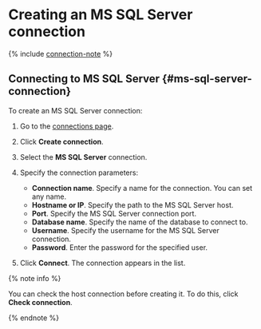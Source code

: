# Creating an MS SQL Server connection

{% include [connection-note](../../../_includes/datalens/datalens-connection-note.md) %}

## Connecting to MS SQL Server {#ms-sql-server-connection}

To create an MS SQL Server connection:


1. Go to the [connections page](https://datalens.yandex.com/connections).

1. Click **Create connection**.
1. Select the **MS SQL Server** connection.
1. Specify the connection parameters:
    - **Connection name**. Specify a name for the connection. You can set any name.
    - **Hostname or IP**. Specify the path to the MS SQL Server host.
    - **Port**. Specify the MS SQL Server connection port.
    - **Database name**. Specify the name of the database to connect to.
    - **Username**. Specify the username for the MS SQL Server connection.
    - **Password**. Enter the password for the specified user.
1. Click **Connect**. The connection appears in the list.

{% note info %}

You can check the host connection before creating it. To do this, click **Check connection**.

{% endnote %}
